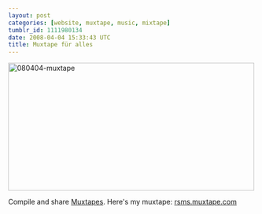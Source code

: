 ```yaml
---
layout: post
categories: [website, muxtape, music, mixtape]
tumblr_id: 1111980134
date: 2008-04-04 15:33:43 UTC
title: Muxtape für alles
---
```


<a href="http://muxtape.com/"><img src="/attachments/2008/08/080404-muxtape.png" alt="080404-muxtape" width="500" height="260" class="alignnone size-full wp-image-463" /></a>

Compile and share <a href="http://muxtape.com/">Muxtapes</a>. Here's my muxtape: <a href="http://rsms.muxtape.com/">rsms.muxtape.com</a>
